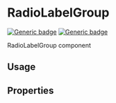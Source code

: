 # RadioLabelGroup
[![Generic badge](https://img.shields.io/badge/GROUP-property-yellow.svg)]()
[![Generic badge](https://img.shields.io/badge/SIZE-atom-blue.svg)]()

RadioLabelGroup component

## Usage

## Properties
